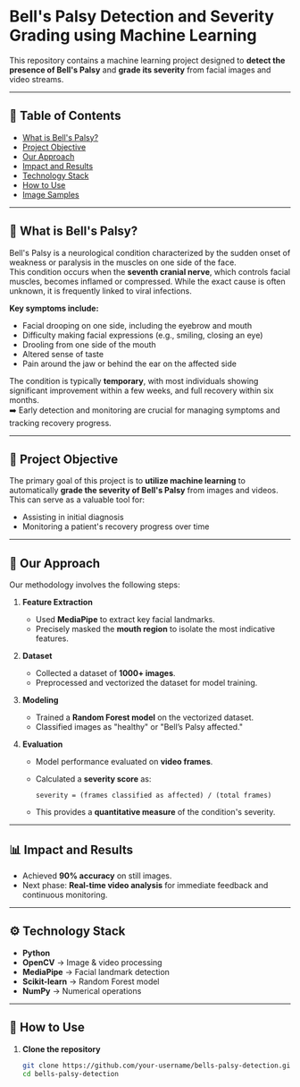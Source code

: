 # Bell's Palsy Detection and Severity Grading using Machine Learning

This repository contains a machine learning project designed to **detect the presence of Bell's Palsy** and **grade its severity** from facial images and video streams.

---

## 📑 Table of Contents
- [What is Bell's Palsy?](#-what-is-bells-palsy)
- [Project Objective](#-project-objective)
- [Our Approach](#-our-approach)
- [Impact and Results](#-impact-and-results)
- [Technology Stack](#-technology-stack)
- [How to Use](#-how-to-use)
- [Image Samples](#-image-samples)

---

## 🧠 What is Bell's Palsy?

Bell's Palsy is a neurological condition characterized by the sudden onset of weakness or paralysis in the muscles on one side of the face.  
This condition occurs when the **seventh cranial nerve**, which controls facial muscles, becomes inflamed or compressed. While the exact cause is often unknown, it is frequently linked to viral infections.

**Key symptoms include:**
- Facial drooping on one side, including the eyebrow and mouth  
- Difficulty making facial expressions (e.g., smiling, closing an eye)  
- Drooling from one side of the mouth  
- Altered sense of taste  
- Pain around the jaw or behind the ear on the affected side  

The condition is typically **temporary**, with most individuals showing significant improvement within a few weeks, and full recovery within six months.  
➡️ Early detection and monitoring are crucial for managing symptoms and tracking recovery progress.

---

## 🎯 Project Objective

The primary goal of this project is to **utilize machine learning** to automatically **grade the severity of Bell's Palsy** from images and videos.  
This can serve as a valuable tool for:
- Assisting in initial diagnosis  
- Monitoring a patient's recovery progress over time  

---

## 🔬 Our Approach

Our methodology involves the following steps:

1. **Feature Extraction**  
   - Used **MediaPipe** to extract key facial landmarks.  
   - Precisely masked the **mouth region** to isolate the most indicative features.  

2. **Dataset**  
   - Collected a dataset of **1000+ images**.  
   - Preprocessed and vectorized the dataset for model training.  

3. **Modeling**  
   - Trained a **Random Forest model** on the vectorized dataset.  
   - Classified images as "healthy" or "Bell’s Palsy affected."  

4. **Evaluation**  
   - Model performance evaluated on **video frames**.  
   - Calculated a **severity score** as:  

     ```
     severity = (frames classified as affected) / (total frames)
     ```  

   - This provides a **quantitative measure** of the condition's severity.  

---

## 📊 Impact and Results

- Achieved **90% accuracy** on still images.  
- Next phase: **Real-time video analysis** for immediate feedback and continuous monitoring.  

---

## ⚙️ Technology Stack

- **Python**  
- **OpenCV** → Image & video processing  
- **MediaPipe** → Facial landmark detection  
- **Scikit-learn** → Random Forest model  
- **NumPy** → Numerical operations  

---

## 🚀 How to Use

1. **Clone the repository**  
   ```bash
   git clone https://github.com/your-username/bells-palsy-detection.git
   cd bells-palsy-detection
